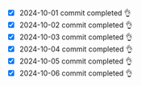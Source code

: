 - [x] 2024-10-01 commit completed 👌
- [x] 2024-10-02 commit completed 👌
- [x] 2024-10-03 commit completed 👌
- [x] 2024-10-04 commit completed 👌
- [x] 2024-10-05 commit completed 👌
- [x] 2024-10-06 commit completed 👌
